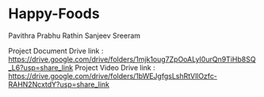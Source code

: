 # Happy-Foods
Pavithra
Prabhu
Rathin
Sanjeev
Sreeram

Project Document Drive link : https://drive.google.com/drive/folders/1mjk1oug7ZpOoALyI0urQn9TiHb8SQ_L6?usp=share_link
Project Video Drive link : https://drive.google.com/drive/folders/1bWEJgfgsLshRtVllOzfc-RAHN2NcxtdY?usp=share_link
